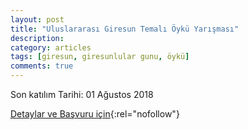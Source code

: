 ```yaml
---
layout: post
title: "Uluslararası Giresun Temalı Öykü Yarışması"
description: 
category: articles
tags: [giresun, giresunlular gunu, öykü]
comments: true
---
```


Son katılım Tarihi: 01 Ağustos 2018

[Detaylar ve Başvuru için](http://www.cemcemii.com/uluslararasi-giresun-temali-oyku-yarismasi/){:rel="nofollow"}